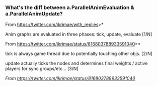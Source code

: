 ### What's the diff between a.ParallelAnimEvaluation & a.ParallelAnimUpdate? 

From <https://twitter.com/ikrimae/with_replies>>\*

Anim graphs are evaluated in three phases: tick, update, evaluate \[1/N]

From <https://twitter.com/ikrimae/status/816803788933591040>>\*

tick is always game thread due to potentially touching other objs. \[2/N]

update actually ticks the nodes and determines final weights / active players for sync groups/etc... \[3/N]

*From <https://twitter.com/ikrimae/status/816803788933591040>*
